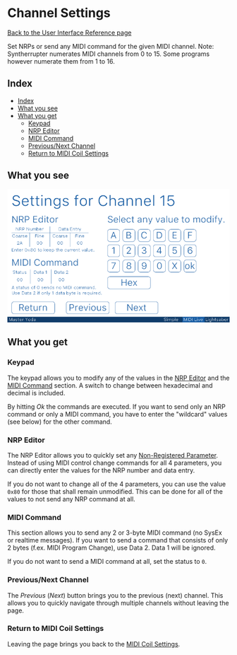 # Channel Settings

[Back to the User Interface Reference page](README.md#readme)

Set NRPs or send any MIDI command for the given MIDI channel. Note: Syntherrupter numerates MIDI channels from 0 to 15. Some programs however numerate them from 1 to 16. 

## Index
* [Index](#index)
* [What you see](#what-you-see)
* [What you get](#what-you-get)
	* [Keypad](#keypad)
	* [NRP Editor](#nrp-editor)
	* [MIDI Command](#midi-command)
	* [Previous/Next Channel](#previousnext-channel)
	* [Return to MIDI Coil Settings](#return-to-midi-coil-settings)

## What you see

![Channel Settings](/Documentation/Pictures/UI/Channel%20Settings%2015.png)

## What you get

### Keypad

The keypad allows you to modify any of the values in the [NRP Editor](#nrp-editor) and the [MIDI Command](#midi-command) section. A switch to change between hexadecimal and decimal is included. 

By hitting *Ok* the commands are executed. If you want to send only an NRP command or only a MIDI command, you have to enter the "wildcard" values (see below) for the other command.

### NRP Editor

The NRP Editor allows you to quickly set any [Non-Registered Parameter](/Documentation/Wiki/Custom%20MIDI%20Commands.md#non-registered-parameters-nrp). Instead of using MIDI control change commands for all 4 parameters, you can directly enter the values for the NRP number and data entry. 

If you do not want to change all of the 4 parameters, you can use the value `0x80` for those that shall remain unmodified. This can be done for all of the values to not send any NRP command at all.

### MIDI Command

This section allows you to send any 2 or 3-byte MIDI command (no SysEx or realtime messages). If you want to send a command that consists of only 2 bytes (f.ex. MIDI Program Change), use Data 2. Data 1 will be ignored.

If you do not want to send a MIDI command at all, set the status to `0`.

### Previous/Next Channel

The *Previous* (*Next*) button brings you to the previous (next) channel. This allows you to quickly navigate through multiple channels without leaving the page.

### Return to MIDI Coil Settings

Leaving the page brings you back to the [MIDI Coil Settings](Coil%20Settings.md#readme).
